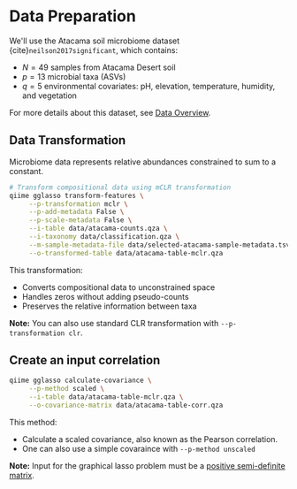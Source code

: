 # Data Preparation

We'll use the Atacama soil microbiome dataset {cite}`neilson2017significant`, which contains:
- $N = 49$ samples from Atacama Desert soil
- $p = 13$ microbial taxa (ASVs)
- $q = 5$ environmental covariates: pH, elevation, temperature, humidity, and vegetation

For more details about this dataset, see [Data Overview](../00_getting_started/02_data.md).

## Data Transformation

Microbiome data represents relative abundances constrained to sum to a constant.

```bash
# Transform compositional data using mCLR transformation
qiime gglasso transform-features \
     --p-transformation mclr \
     --p-add-metadata False \
     --p-scale-metadata False \
     --i-table data/atacama-counts.qza \
     --i-taxonomy data/classification.qza \
     --m-sample-metadata-file data/selected-atacama-sample-metadata.tsv \
     --o-transformed-table data/atacama-table-mclr.qza
```

This transformation:
- Converts compositional data to unconstrained space
- Handles zeros without adding pseudo-counts
- Preserves the relative information between taxa

**Note:** You can also use standard CLR transformation with `--p-transformation clr`.

## Create an input correlation

```bash
qiime gglasso calculate-covariance \
     --p-method scaled \
     --i-table data/atacama-table-mclr.qza \
     --o-covariance-matrix data/atacama-table-corr.qza
```
This method:
- Calculate a scaled covariance, also known as the Pearson correlation.
- One can also use a simple covaraince with `--p-method unscaled`

**Note:** Input for the graphical lasso problem must be a [positive semi-definite matrix](https://statproofbook.github.io/P/covmat-psd.html).